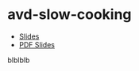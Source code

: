 # avd-slow-cooking

- [Slides](https://ankudinov.github.io/avd-slow-cooking/slides/avd-slow-cooking.html)
- [PDF Slides](https://ankudinov.github.io/avd-slow-cooking/pdfs/avd-slow-cooking.pdf)

blblblb
